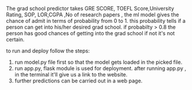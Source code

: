 The grad school predictor takes GRE SCORE, TOEFL Score,University Rating, SOP, LOR,CGPA ,No of research papers , the ml model gives the chance of admit in terms of
probability from 0 to 1. this probability tells if a person can get into his/her  desired grad school.
if probabilty > 0.8 the person has good chances of getting into the grad school if not it's not certain.

to run and deploy follow the steps:
1. run model.py file first so that the model gets loaded in the picked file.
2. run app.py, flask module is used for deployment. after running app.py , in the terminal it'll give us a link to the website. 
3. further predictions can be carried out in a web page.
